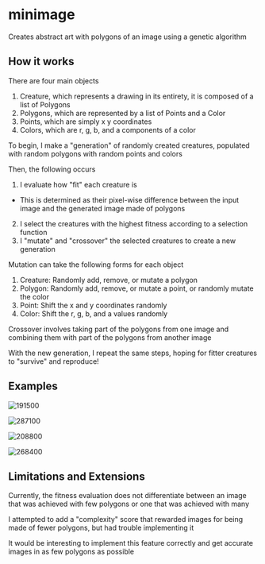# minimage
 Creates abstract art with polygons of an image using a genetic algorithm
 
 
 ## How it works
 
 There are four main objects
 1) Creature, which represents a drawing in its entirety, it is composed of a list of Polygons
 2) Polygons, which are represented by a list of Points and a Color
 3) Points, which are simply x y coordinates
 4) Colors, which are r, g, b, and a components of a color

To begin, I make a "generation" of randomly created creatures, populated with random polygons with random points and colors

Then, the following occurs

1) I evaluate how "fit" each creature is
- This is determined as their pixel-wise difference between the input image and the generated image made of polygons
2) I select the creatures with the highest fitness according to a selection function
3) I "mutate" and "crossover" the selected creatures to create a new generation


Mutation can take the following forms for each object
1) Creature: Randomly add, remove, or mutate a polygon
2) Polygon: Randomly add, remove, or mutate a point, or randomly mutate the color
3) Point: Shift the x and y coordinates randomly
4) Color: Shift the r, g, b, and a values randomly

Crossover involves taking part of the polygons from one image and combining them with part of the polygons from another image

With the new generation, I repeat the same steps, hoping for fitter creatures to "survive" and reproduce!
 
 
 ## Examples
 


 ![191500](https://user-images.githubusercontent.com/8213365/177219120-0668d825-b019-4693-b1ce-d75ec90e0940.svg)
 
 ![287100](https://user-images.githubusercontent.com/8213365/177219132-14584709-fff5-44d9-a038-1f6b8bf968be.svg)

![208800](https://user-images.githubusercontent.com/8213365/177219144-ea60d120-abde-4e2b-9c80-2f4a3b184cc4.svg)

 ![268400](https://user-images.githubusercontent.com/8213365/177219158-64561323-35ff-4e2b-8600-df6193afb101.svg)


## Limitations and Extensions

Currently, the fitness evaluation does not differentiate between an image that was achieved with few polygons or one that was achieved with many

I attempted to add a "complexity" score that rewarded images for being made of fewer polygons, but had trouble implementing it

It would be interesting to implement this feature correctly and get accurate images in as few polygons as possible
